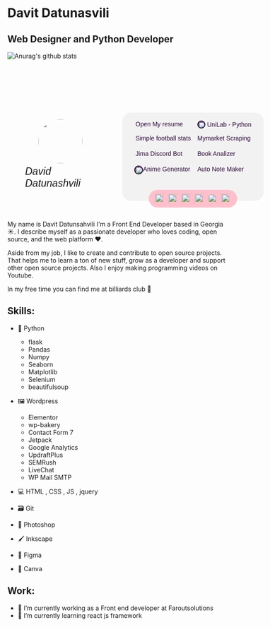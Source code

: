 
# Davit Datunasvili



## Web Designer and  Python Developer
![Anurag's github stats](https://github-readme-stats.vercel.app/api?username=ddatunashvili&theme=tokyonight&show_icons=true)
<link rel="preconnect" href="https://fonts.googleapis.com"><link rel="preconnect" href="https://fonts.gstatic.com" crossorigin><link href="https://fonts.googleapis.com/css2?family=Barlow+Condensed:ital,wght@0,300;0,500;0,700;1,200;1,300;1,500&display=swap" rel="stylesheet"><style>.skin *{box-sizing:border-box!important;margin:0;padding:0;font-family:'Barlow Condensed',sans-serif;font-weight:300}.skin{border-radius:5px!important;background:url(https://dm0qx8t0i9gc9.cloudfront.net/thumbnails/video/GTYSdDW/videoblocks-abstract-polygon-blue-pink-background_b78neb3og_thumbnail-1080_01.png) no-repeat;background-size:cover;width:600px!important;height:250px!important;overflow:hidden!important;margin:auto;margin-top:100px!important}.profile{border-radius:20px!important;margin:20px!important;padding:20px!important;width:200px!important;display:inline-flex!important;flex-direction:column;justify-content:center!important;align-items:center!important;background-color:rgba(255,252,252,.349)!important;backdrop-filter:blur(1px)!important;height:200px!important;box-shadow:1px 1px 10px rgba(255,255,255,.692)!important}.profile img{border-radius:50%;width:100px!important;margin-bottom:5px!important;width:100px!important}.profile p{font-size:23px!important;font-style:italic;font-weight:200;border-bottom:1px solid rgba(255,255,255,.692)!important}.profile a,.profile i{cursor:pointer;margin-top:5px!important;font-size:27px!important;color:#000;float:left;margin-left:4px!important;line-height:25px!important}.profile i:hover{color:rgba(255,255,255,.459)!important}.projects{display:grid;grid-template-columns:1fr 1fr;border-radius:20px!important;margin:20px!important;padding:20px!important;width:320px!important;grid-template-rows:30px!important;float:right;background-color:rgba(233,233,233,.548)!important;backdrop-filter:blur(1px)!important;height:200px!important;box-shadow:1px 1px 10px rgba(255,255,255,.692)!important;align-items:center}.post{margin-bottom:5px!important;height:30px!important}.post a{margin-left:10px!important;text-decoration:none;color:#2d083b}.post a:hover{color:#8b25b0;text-shadow:0 0 20px #fff,0 0 30px #b83be6,0 0 40px #b83be6,0 0 50px #b83be6,0 0 60px #b83be6,0 0 70px #b83be6,0 0 80px #b83be6}.post img{width:18px!important;background-color:#2d083b;border:2px solid #2d083b;border-radius:50%}.post span{vertical-align:top}.stat_1,.stat_2{height:40px!important;width:100%;background:pink;bottom:0!important;padding-top:10px!important;padding-bottom:10px!important;margin-top:20px!important;display:flex!important;align-items:center!important;width:100px!important}.stat_1{border-top-left-radius:40px!important;border-bottom-left-radius:40px!important;justify-content:center;padding-left:10px;margin-left:40px!important}.stat_2{border-top-right-radius:40px!important;border-bottom-right-radius:40px!important;justify-content:center;padding-right:10px;margin-right:-38px!important}.stat_1 img{margin:0 auto;width:30px!important;padding:4px!important}.stat_2 img{margin:0 auto;width:30px!important;padding:4px!important}.stat_1 a:hover,.stat_2 a:hover{box-sizing:border-box!important;border-bottom:2px #b83be6 solid}</style><script src="https://kit.fontawesome.com/f24d87d665.js" crossorigin="anonymous"></script><div class="skin"><div class="profile"><img src="https://avatars.githubusercontent.com/u/71693187?v=4" alt=""><p class="nickname">David Datunashvili</p><div class="social"><a href="https://github.com/ddatunashvili" target="_self"><i class="fa-brands fa-github-alt"></i></a><a href="https://www.linkedin.com/in/ddatunashvili/"><i class="fa-brands fa-linkedin"></i></a><a href="https://www.facebook.com/ddatunashvilii"><i class="fa-brands fa-facebook"></i></a><a href="https://www.instagram.com/ddatunashvilii"><i class="fa-brands fa-instagram"></i></a></div></div><div class="projects"><div class="post"><a href="https://drive.google.com/file/d/1KUTOJ-okIL-tlKtIYPNRK_DAjTriMq7_/view?usp=sharing" target="_blank"><i class="fa-sharp fa-solid fa-file-pdf"></i>Open My resume</a></div><div class="post"><a style="display:flex;align-items:center" href="https://drive.google.com/file/d/1QgMQYhezgUkoDuAD1rvp9zRbKnUyLQh3/view?usp=sharing" target="_blank"><img class="unilab" crossorigin="anonymous" src="https://media-private.canva.com/begSo/MAFLZebegSo/1/t.png?X-Amz-Algorithm=AWS4-HMAC-SHA256&amp;X-Amz-Credential=AKIAJWF6QO3UH4PAAJ6Q%2F20220905%2Fus-east-1%2Fs3%2Faws4_request&amp;X-Amz-Date=20220905T155533Z&amp;X-Amz-Expires=34167&amp;X-Amz-Signature=2d38c65e67ea5272d141e6f815ad0fef6016213f3b75a10c8466b2a9f895a70e&amp;X-Amz-SignedHeaders=host&amp;response-expires=Tue%2C%2006%20Sep%202022%2001%3A25%3A00%20GMT"><span style="margin-left:4px!important">UniLab - Python</span></a></div><div class="post"><a href="https://github.com/ddatunashvili/football_stats.py" target="_blank"><i class="fa-solid fa-chart-line"></i>Simple football stats</a></div><div class="post"><a href="https://github.com/ddatunashvili/sales_agent.py" target="_blank"><i class="fa-solid fa-database"></i>Mymarket Scraping</a></div><div class="post"><a href="https://github.com/ddatunashvili/jima_bot.py" target="_blank"><i class="fa-solid fa-user-tie"></i>Jima Discord Bot</a></div><div class="post"><a href="https://github.com/ddatunashvili/book_checker.py" target="_blank"><i class="fa-solid fa-book"></i>Book Analizer</a></div><div class="post"><a href="https://github.com/ddatunashvili/Gojo_satori" target="_blank"><img style="width:20px!important;margin-left:-3px!important" src="https://img.icons8.com/doodle/344/satoru-gojo.png" alt=""><span>Anime Generator</span></a></div><div class="post"><a href="https://github.com/ddatunashvili/Auto_Paraphraze" target="_blank"><i class="fa-solid fa-note-sticky"></i>Auto Note Maker</a></div><div class="stat_1"><a href="https://flask.palletsprojects.com/en/2.2.x/"><img src="https://cdn.iconscout.com/icon/free/png-256/flask-51-285137.png" alt=""></a><a href="https://pandas.pydata.org/"><img src="https://cdn-icons-png.flaticon.com/512/48/48674.png" alt=""></a><a href="https://numpy.org/"><img src="https://cdn-icons-png.flaticon.com/512/3430/3430812.png" alt=""></a></div><div class="stat_2"><a href="https://seaborn.pydata.org/"><img src="https://user-images.githubusercontent.com/315810/92159303-30d41100-edfb-11ea-8107-1c5352202571.png" alt=""></a><a href="https://selenium-python.readthedocs.io/"><img style="border-radius:50%;padding:0" src="https://pbs.twimg.com/profile_images/986990489214902272/vt2slFtJ_400x400.jpg" alt=""></a><a href="https://beautiful-soup-4.readthedocs.io/en/latest/"><img src="https://cdn-icons-png.flaticon.com/512/2388/2388080.png" alt=""></a></div></div></div>


My name is Davit Datunsahvili I'm a Front End Developer based in Georgia ☀️. 
I describe myself as a passionate developer who loves coding, open source, and the web platform ❤️.

Aside from my job, I like to create and contribute to open source projects. That helps me to learn a ton of new stuff, 
grow as a developer and support other open source projects. Also I enjoy making programming videos on Youtube.

In my free time you can find me at billiards club 🎱



## Skills: 
* 🐍 Python 
    *  flask
    *  Pandas
    *  Numpy
    *  Seaborn
    *  Matplotlib
    *  Selenium
    *  beautifulsoup
    
* 🖼️ Wordpress
    * Elementor
    * wp-bakery
    * Contact Form 7
    * Jetpack
    * Google Analytics
    * UpdraftPlus
    * SEMRush
    * LiveChat
    * WP Mail SMTP
    
* 💻 HTML , CSS , JS , jquery
* 🗃️ Git
* 🎨 Photoshop
* 🖌️ Inkscape   
* 🌈 Figma
* 🖖 Canva   



    

        
## Work:
- 🔭 I’m currently working as a Front  end developer at Faroutsolutions
- 🌱 I’m currently learning react js framework 


